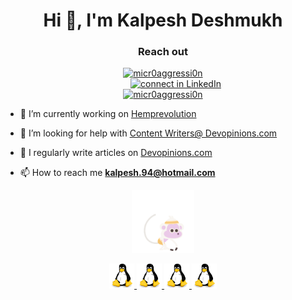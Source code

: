<h1 align="center">Hi 👋, I'm Kalpesh Deshmukh</h1>
<h3 align="center">Reach out</h3>

<div align="center">
    <a href="https://twitter.com/micr0aggressi0n" target="blank"><img src="https://img.shields.io/badge/Twitter-%231DA1F2.svg?style=for-the-badge&logo=Twitter&logoColor=white" alt="micr0aggressi0n" /></a>
    <a style="padding:200px;" href="https://linkedin.com/in/kalpesh-deshmukh-054257168" target="blank"><img src="https://img.shields.io/badge/linkedin-%230077B5.svg?style=for-the-badge&logo=linkedin&logoColor=white" alt="connect in LinkedIn" /></a>
    <a href="https://www.hackerrank.com/badmofo" target="blank"><img src="https://img.shields.io/badge/-Hackerrank-2EC866?style=for-the-badge&logo=HackerRank&logoColor=white" alt="micr0aggressi0n" /></a>
                                                              
</div>
  
- 🔭 I’m currently working on [Hemprevolution](www.hemprevolution.org)

- 🤝 I’m looking for help with [Content Writers@ Devopinions.com](www.devopinions.com)

- 📝 I regularly write articles on [Devopinions.com](devopinions.com)

- 📫 How to reach me **kalpesh.94@hotmail.com**

<div align="center" >
    <img alt="Coding" width="100" src= "source.gif">
    </div>
<p align="center">
    <a href="https://www.linux.org/" target="_blank" rel="noreferrer"> <img src="https://raw.githubusercontent.com/devicons/devicon/master/icons/linux/linux-original.svg" alt="linux" width="40" height="40"/> </a>
    <a href="https://www.linux.org/" target="_blank" rel="noreferrer"> <img src="https://raw.githubusercontent.com/devicons/devicon/master/icons/linux/linux-original.svg" alt="linux" width="40" height="40"/> </a>
    <a href="https://www.linux.org/" target="_blank" rel="noreferrer"> <img src="https://raw.githubusercontent.com/devicons/devicon/master/icons/linux/linux-original.svg" alt="linux" width="40" height="40"/> </a>
    <a href="https://www.linux.org/" target="_blank" rel="noreferrer"> <img src="https://raw.githubusercontent.com/devicons/devicon/master/icons/linux/linux-original.svg" alt="linux" width="40" height="40"/> </a>
    
    
